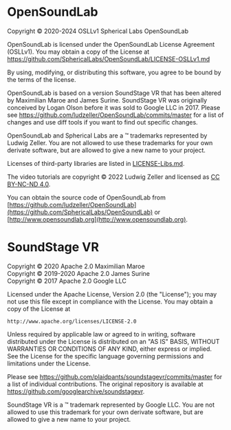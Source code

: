 # OpenSoundLab 

Copyright © 2020-2024 OSLLv1 Spherical Labs OpenSoundLab

OpenSoundLab is licensed under the OpenSoundLab License Agreement (OSLLv1).
You may obtain a copy of the License at 
https://github.com/SphericalLabs/OpenSoundLab/LICENSE-OSLLv1.md

By using, modifying, or distributing this software, you agree to be bound by the terms of the license.

OpenSoundLab is based on a version SoundStage VR that has been altered by Maximilian Maroe and James Surine. SoundStage VR was originally conceived by Logan Olson before it was sold to Google LLC in 2017. Please see https://github.com/ludzeller/OpenSoundLab/commits/master for a list of changes and use diff tools if you want to find out specific changes.

OpenSoundLab and Spherical Labs are a ™ trademarks represented by Ludwig Zeller. You are not allowed to use these trademarks for your own derivate software, but are allowed to give a new name to your project.

Licenses of third-party libraries are listed in [LICENSE-Libs.md](LICENSE-Libs.md).

The video tutorials are copyright © 2022 Ludwig Zeller and licensed as [CC BY-NC-ND 4.0](https://creativecommons.org/licenses/by-nc-nd/4.0/).

You can obtain the source code of OpenSoundLab from [https://github.com/ludzeller/OpenSoundLab](https://github.com/SphericalLabs/OpenSoundLab) or [http://www.opensoundlab.org](http://www.opensoundlab.org).

# SoundStage VR

Copyright © 2020 Apache 2.0 Maximilian Maroe  
Copyright © 2019-2020 Apache 2.0 James Surine  
Copyright © 2017 Apache 2.0 Google LLC  

Licensed under the Apache License, Version 2.0 (the "License");
you may not use this file except in compliance with the License.
You may obtain a copy of the License at

    http://www.apache.org/licenses/LICENSE-2.0

Unless required by applicable law or agreed to in writing, software
distributed under the License is distributed on an "AS IS" BASIS,
WITHOUT WARRANTIES OR CONDITIONS OF ANY KIND, either express or implied.
See the License for the specific language governing permissions and
limitations under the License.

Please see https://github.com/plaidpants/soundstagevr/commits/master for a list of individual contributions. The original repository is available at https://github.com/googlearchive/soundstagevr.

SoundStage VR is a ™ trademark represented by Google LLC. You are not allowed to use this trademark for your own derivate software, but are allowed to give a new name to your project.
